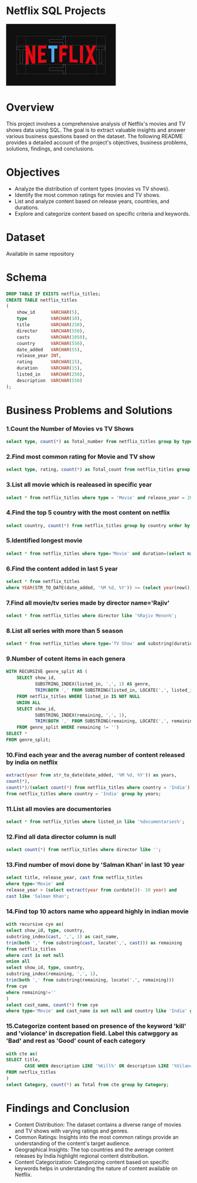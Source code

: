 # Netflix SQL Projects

![NetFlix logo](https://github.com/Deepak-Byte/SQL_Projects/blob/main/Netflix_logo.jpeg)

# Overview
This project involves a comprehensive analysis of Netflix's movies and TV shows data using SQL. The goal is to extract valuable insights and answer various business questions based on the dataset. The following README provides a detailed account of the project's objectives, business problems, solutions, findings, and conclusions.

# Objectives
* Analyze the distribution of content types (movies vs TV shows).
* Identify the most common ratings for movies and TV shows.
* List and analyze content based on release years, countries, and durations.
* Explore and categorize content based on specific criteria and keywords.

# Dataset
Available in same repository

# Schema

```sql
DROP TABLE IF EXISTS netflix_titles;
CREATE TABLE netflix_titles
(
    show_id      VARCHAR(5),
    type         VARCHAR(10),
    title        VARCHAR(250),
    director     VARCHAR(550),
    casts        VARCHAR(1050),
    country      VARCHAR(550),
    date_added   VARCHAR(55),
    release_year INT,
    rating       VARCHAR(15),
    duration     VARCHAR(15),
    listed_in    VARCHAR(250),
    description  VARCHAR(550)
);
```

# Business Problems and Solutions
### 1.Count the Number of Movies vs TV Shows
```sql
select type, count(*) as Total_number from netflix_titles group by type;
```

### 2.Find most common rating for Movie and TV show
```sql
select type, rating, count(*) as Total_count from netflix_titles group by 1,2  order by Total_count desc limit 2;
```

### 3.List all movie which is realeased in specific year
```sql
select * from netflix_titles where type = 'Movie' and release_year = 2020;
```

### 4.Find the top 5 country with the most content on netflix
```sql
select country, count(*) from netflix_titles group by country order by count(*) desc;
```

### 5.Identified longest movie
```sql
select * from netflix_titles where type='Movie' and duration=(select max(duration) from netflix_titles);
```

### 6.Find the content added in last 5 year 
```sql
select * from netflix_titles 
where YEAR(STR_TO_DATE(date_added, '%M %d, %Y')) >= (select year(now()) - 5 year);
```

### 7.Find all movie/tv series made by director name='Rajiv'
```sql
select * from netflix_titles where director like '%Rajiv Menon%';
```

### 8.List all series with more than 5 season 
```sql
select * from netflix_titles where type='TV Show' and substring(duration, 1,2);
```

### 9.Number of cotent items in each genera
```sql
WITH RECURSIVE genre_split AS (
    SELECT show_id, 
           SUBSTRING_INDEX(listed_in, ',', 1) AS genre, 
           TRIM(BOTH ',' FROM SUBSTRING(listed_in, LOCATE(',', listed_in))) AS remaining
    FROM netflix_titles WHERE listed_in IS NOT NULL  
    UNION ALL
    SELECT show_id, 
           SUBSTRING_INDEX(remaining, ',', 1), 
           TRIM(BOTH ',' FROM SUBSTRING(remaining, LOCATE(',', remaining)))
    FROM genre_split WHERE remaining != '')
SELECT *
FROM genre_split;
```

### 10.Find each year and the averag number of content released by india on netflix
```sql
extract(year from str_to_date(date_added, '%M %d, %Y')) as years,
count(*),
count(*)/(select count(*) from netflix_titles where country = 'India') as average_no
from netflix_titles where country = 'India' group by years;	
```

### 11.List all movies are documentories
```sql
select * from netflix_titles where listed_in like '%documentaries%';
```

### 12.Find all data director column is null
```sql
select count(*) from netflix_titles where director like '';
```

### 13.Find number of movi done by 'Salman Khan' in last 10 year
```sql
select title, release_year, cast from netflix_titles 
where type='Movie' and 
release_year > (select extract(year from curdate())- 10 year) and
cast like 'Salman Khan';
```

### 14.Find top 10 actors name who appeard highly in indian movie
```sql
with recursive cye as(
select show_id, type, country,
substring_index(cast, ',', 1) as cast_name,
trim(both ',' from substring(cast, locate(',', cast))) as remaining
from netflix_titles
where cast is not null
union all
select show_id, type, country,
substring_index(remaining, ',', 1),
trim(both ',' from substring(remaining, locate(',', remaining))) 
from cye 
where remaining!=''
)
select cast_name, count(*) from cye 
where type='Movie' and cast_name is not null and country like 'India' group by cast_name order by count(*) desc limit 10; 
```
### 15.Categorize content based on presence of the keyword 'kill' and 'violance' in dscrepation field. Label this catwggory as 'Bad' and rest as 'Good' count of each category
```sql
with cte as(
SELECT title,
       CASE WHEN description LIKE '%Kill%' OR description LIKE '%Vilance%' THEN 'Bad' ELSE 'Good' END AS Category
FROM netflix_titles
)
select Category, count(*) as Total from cte group by Category;
```

# Findings and Conclusion
* Content Distribution: The dataset contains a diverse range of movies and TV shows with varying ratings and genres.
* Common Ratings: Insights into the most common ratings provide an understanding of the content's target audience.
* Geographical Insights: The top countries and the average content releases by India highlight regional content distribution.
* Content Categorization: Categorizing content based on specific keywords helps in understanding the nature of content available on Netflix.








